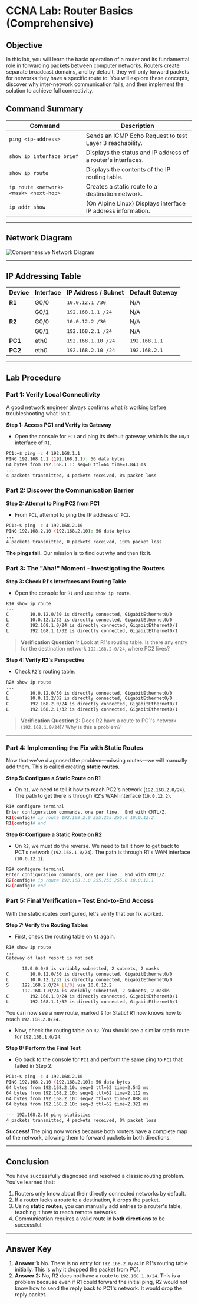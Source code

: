 # CCNA Lab: Router Basics (Comprehensive)

## Objective

In this lab, you will learn the basic operation of a router and its fundamental role in forwarding packets between computer networks. Routers create separate broadcast domains, and by default, they will only forward packets for networks they have a specific route to. You will explore these concepts, discover why inter-network communication fails, and then implement the solution to achieve full connectivity.

## Command Summary

| Command                 | Description                                                  |
| ----------------------- | ------------------------------------------------------------ |
| `ping <ip-address>`     | Sends an ICMP Echo Request to test Layer 3 reachability.     |
| `show ip interface brief` | Displays the status and IP address of a router's interfaces. |
| `show ip route`         | Displays the contents of the IP routing table.               |
| `ip route <network> <mask> <next-hop>` | Creates a static route to a destination network. |
| `ip addr show`          | (On Alpine Linux) Displays interface IP address information.   |

---

## Network Diagram

![Comprehensive Network Diagram](https://i.imgur.com/k2j1S9p.png)

---

## IP Addressing Table

| Device | Interface | IP Address / Subnet | Default Gateway |
| :----- | :-------- | :------------------ | :-------------- |
| **R1** | G0/0      | `10.0.12.1 /30`     | N/A             |
|        | G0/1      | `192.168.1.1 /24`   | N/A             |
| **R2** | G0/0      | `10.0.12.2 /30`     | N/A             |
|        | G0/1      | `192.168.2.1 /24`   | N/A             |
| **PC1** | eth0      | `192.168.1.10 /24`  | `192.168.1.1`   |
| **PC2** | eth0      | `192.168.2.10 /24`  | `192.168.2.1`   |

---

## Lab Procedure

### Part 1: Verify Local Connectivity

A good network engineer always confirms what *is* working before troubleshooting what isn't.

**Step 1: Access PC1 and Verify its Gateway**
- Open the console for `PC1` and ping its default gateway, which is the `G0/1` interface of `R1`.

```sh
PC1:~$ ping -c 4 192.168.1.1
PING 192.168.1.1 (192.168.1.1): 56 data bytes
64 bytes from 192.168.1.1: seq=0 ttl=64 time=1.843 ms
...
4 packets transmitted, 4 packets received, 0% packet loss
```

### Part 2: Discover the Communication Barrier

**Step 2: Attempt to Ping PC2 from PC1**
- From `PC1`, attempt to ping the IP address of `PC2`.

```sh
PC1:~$ ping -c 4 192.168.2.10
PING 192.168.2.10 (192.168.2.10): 56 data bytes
...
4 packets transmitted, 0 packets received, 100% packet loss
```
**The pings fail.** Our mission is to find out why and then fix it.

### Part 3: The "Aha!" Moment - Investigating the Routers

**Step 3: Check R1's Interfaces and Routing Table**
- Open the console for `R1` and use `show ip route`.

```sh
R1# show ip route
...
C        10.0.12.0/30 is directly connected, GigabitEthernet0/0
L        10.0.12.1/32 is directly connected, GigabitEthernet0/0
C        192.168.1.0/24 is directly connected, GigabitEthernet0/1
L        192.168.1.1/32 is directly connected, GigabitEthernet0/1
```

> **Verification Question 1:** Look at R1's routing table. Is there any entry for the destination network `192.168.2.0/24`, where PC2 lives?

**Step 4: Verify R2's Perspective**
- Check `R2`'s routing table.

```sh
R2# show ip route
...
C        10.0.12.0/30 is directly connected, GigabitEthernet0/0
L        10.0.12.2/32 is directly connected, GigabitEthernet0/0
C        192.168.2.0/24 is directly connected, GigabitEthernet0/1
L        192.168.2.1/32 is directly connected, GigabitEthernet0/1
```
> **Verification Question 2:** Does R2 have a route to PC1's network (`192.168.1.0/24`)? Why is this a problem?

---

### Part 4: Implementing the Fix with Static Routes

Now that we've diagnosed the problem—missing routes—we will manually add them. This is called creating **static routes**.

**Step 5: Configure a Static Route on R1**
- On `R1`, we need to tell it how to reach PC2's network (`192.168.2.0/24`). The path to get there is through R2's WAN interface (`10.0.12.2`).

```sh
R1# configure terminal
Enter configuration commands, one per line.  End with CNTL/Z.
R1(config)# ip route 192.168.2.0 255.255.255.0 10.0.12.2
R1(config)# end
```

**Step 6: Configure a Static Route on R2**
- On `R2`, we must do the reverse. We need to tell it how to get back to PC1's network (`192.168.1.0/24`). The path is through R1's WAN interface (`10.0.12.1`).

```sh
R2# configure terminal
Enter configuration commands, one per line.  End with CNTL/Z.
R2(config)# ip route 192.168.1.0 255.255.255.0 10.0.12.1
R2(config)# end
```

### Part 5: Final Verification - Test End-to-End Access

With the static routes configured, let's verify that our fix worked.

**Step 7: Verify the Routing Tables**
- First, check the routing table on `R1` again.

```sh
R1# show ip route
...
Gateway of last resort is not set

      10.0.0.0/8 is variably subnetted, 2 subnets, 2 masks
C        10.0.12.0/30 is directly connected, GigabitEthernet0/0
L        10.0.12.1/32 is directly connected, GigabitEthernet0/0
S     192.168.2.0/24 [1/0] via 10.0.12.2
      192.168.1.0/24 is variably subnetted, 2 subnets, 2 masks
C        192.168.1.0/24 is directly connected, GigabitEthernet0/1
L        192.168.1.1/32 is directly connected, GigabitEthernet0/1
```
You can now see a new route, marked `S` for Static! R1 now knows how to reach `192.168.2.0/24`.

- Now, check the routing table on `R2`. You should see a similar static route for `192.168.1.0/24`.

**Step 8: Perform the Final Test**
- Go back to the console for `PC1` and perform the same ping to `PC2` that failed in Step 2.

```sh
PC1:~$ ping -c 4 192.168.2.10
PING 192.168.2.10 (192.168.2.10): 56 data bytes
64 bytes from 192.168.2.10: seq=0 ttl=62 time=2.543 ms
64 bytes from 192.168.2.10: seq=1 ttl=62 time=2.112 ms
64 bytes from 192.168.2.10: seq=2 ttl=62 time=2.088 ms
64 bytes from 192.168.2.10: seq=3 ttl=62 time=2.321 ms

--- 192.168.2.10 ping statistics ---
4 packets transmitted, 4 packets received, 0% packet loss
```
**Success!** The ping now works because both routers have a complete map of the network, allowing them to forward packets in both directions.

---

## Conclusion

You have successfully diagnosed and resolved a classic routing problem. You've learned that:
1. Routers only know about their directly connected networks by default.
2. If a router lacks a route to a destination, it drops the packet.
3. Using **static routes**, you can manually add entries to a router's table, teaching it how to reach remote networks.
4. Communication requires a valid route in **both directions** to be successful.

---

## Answer Key

1.  **Answer 1:** No. There is no entry for `192.168.2.0/24` in R1's routing table initially. This is why it dropped the packet from PC1.
2.  **Answer 2:** No, R2 does not have a route to `192.168.1.0/24`. This is a problem because even if R1 could forward the initial ping, R2 would not know how to send the reply back to PC1's network. It would drop the reply packet.
